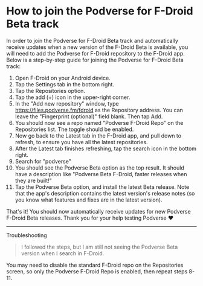 # How to join the Podverse for F-Droid Beta track

In order to join the Podverse for F-Droid Beta track and automatically receive updates when a new version of the F-Droid Beta is available, you will need to add the Podverse for F-Droid repository to the F-Droid app. Below is a step-by-step guide for joining the Podverse for F-Droid Beta track:

1) Open F-Droid on your Android device.
2) Tap the Settings tab in the bottom right.
3) Tap the Repositories option.
4) Tap the add (+) icon in the upper-right corner.
5) In the "Add new repository" window, type https://files.podverse.fm/fdroid as the Repository address. You can leave the "Fingerprint (optional)" field blank. Then tap Add.
6) You should now see a repo named "Podverse F-Droid Repo" on the Repositories list. The toggle should be enabled.
7) Now go back to the Latest tab in the F-Droid app, and pull down to refresh, to ensure you have all the latest repositories.
8) After the Latest tab finishes refreshing, tap the search icon in the bottom right.
9) Search for "podverse"
10) You should see the Podverse Beta option as the top result. It should have a description like "Podverse Beta F-Droid, faster releases when they are built!"
11) Tap the Podverse Beta option, and install the latest Beta release. Note that the app's description contains the latest version's release notes (so you know what features and fixes are in the latest version).

That's it! You should now automatically receive updates for new Podverse F-Droid Beta releases. Thank you for your help testing Podverse ❤️

---

Troubleshooting

> I followed the steps, but I am still not seeing the Podverse Beta version when I search in F-Droid.

You may need to disable the standard F-Droid repo on the Repositories screen, so only the Podverse F-Droid Repo is enabled, then repeat steps 8-11.
